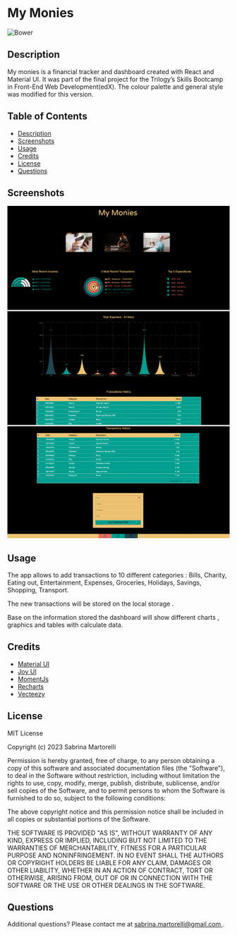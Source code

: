 
# My Monies
![Bower](https://img.shields.io/bower/l/mi?style=for-the-badge)

## Description

My monies is a financial tracker and dashboard created with React and Material UI. 
It was part of the final project for the Trilogy’s Skills Bootcamp in Front-End Web Development(edX).
The colour palette and general style was modified for this version.  


## Table of Contents

- [Description](#description)
- [Screenshots](#screenshots)
- [Usage](#usage)
- [Credits](#credits)
- [License](#license)
- [Questions](#questions)


## Screenshots

![screenshot](./src/assets/images/screenshot1.png)
![screenshot](./src/assets/images/screenshot2.png)
![screenshot](./src/assets/images/screenshot3.png)


## Usage

The app allows to add transactions to 10 different categories : Bills, Charity, Eating out, Entertainment, Expenses, Groceries, Holidays, Savings, Shopping, Transport. 

The new transactions will be stored on the local storage . 

Base on the information stored the dashboard will show different charts , graphics and tables with calculate data. 


## Credits

- [Material UI](https://mui.com/)
- [Joy UI](https://mui.com/joy-ui/getting-started/overview/)
- [MomentJs](https://momentjs.com/)
- [Recharts](https://recharts.org/en-US)
- [Vecteezy](https://www.vecteezy.com/)


## License

MIT License

Copyright (c) 2023 Sabrina Martorelli

Permission is hereby granted, free of charge, to any person obtaining a copy
of this software and associated documentation files (the "Software"), to deal
in the Software without restriction, including without limitation the rights
to use, copy, modify, merge, publish, distribute, sublicense, and/or sell
copies of the Software, and to permit persons to whom the Software is
furnished to do so, subject to the following conditions:

The above copyright notice and this permission notice shall be included in all
copies or substantial portions of the Software.

THE SOFTWARE IS PROVIDED "AS IS", WITHOUT WARRANTY OF ANY KIND, EXPRESS OR
IMPLIED, INCLUDING BUT NOT LIMITED TO THE WARRANTIES OF MERCHANTABILITY,
FITNESS FOR A PARTICULAR PURPOSE AND NONINFRINGEMENT. IN NO EVENT SHALL THE
AUTHORS OR COPYRIGHT HOLDERS BE LIABLE FOR ANY CLAIM, DAMAGES OR OTHER
LIABILITY, WHETHER IN AN ACTION OF CONTRACT, TORT OR OTHERWISE, ARISING FROM,
OUT OF OR IN CONNECTION WITH THE SOFTWARE OR THE USE OR OTHER DEALINGS IN THE
SOFTWARE.

##  Questions

 Additional questions? Please contact me at [sabrina.martorelli@gmail.com ](mailto:sabrina.martorelli@gmail.com).